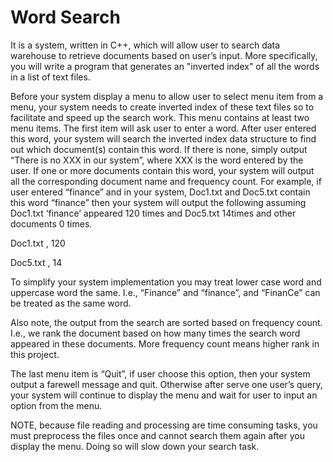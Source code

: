 # Word Search

It is a system, written in C++, which will allow user to search data warehouse to retrieve documents based on user’s input. More specifically, you will write a program that generates an "inverted index" of all the words in a list of text files.

Before your system display a menu to allow user to select menu item from a menu, your system needs to create inverted index of these text files so to facilitate and speed up the search work. This menu contains at least two menu items. The first item will ask user to enter a word. After user entered this word, your system will search the inverted index data structure to find out which document(s) contain this word. If there is none, simply output “There is no XXX in our system”, where XXX is the word entered by the user. If one or more documents contain this word, your system will output all the corresponding document name and frequency count. For example, if user entered “finance” and in your system, Doc1.txt and Doc5.txt contain this word “finance” then your system will output the following assuming Doc1.txt ‘finance’ appeared 120 times and Doc5.txt 14times and other documents 0 times.

Doc1.txt , 120

Doc5.txt , 14

To simplify your system implementation you may treat lower case word and uppercase word the same. I.e., “Finance” and “finance”, and “FinanCe” can be treated as the same word.

Also note, the output from the search are sorted based on frequency count. I.e., we rank the document based on how many times the search word appeared in these documents. More frequency count means higher rank in this project.

The last menu item is “Quit”, if user choose this option, then your system output a farewell message and quit. Otherwise after serve one user’s query, your system will continue to display the menu and wait for user to input an option from the menu.

NOTE, because file reading and processing are time consuming tasks, you must preprocess the files once and cannot search them again after you display the menu. Doing so will slow down your search task.
 

